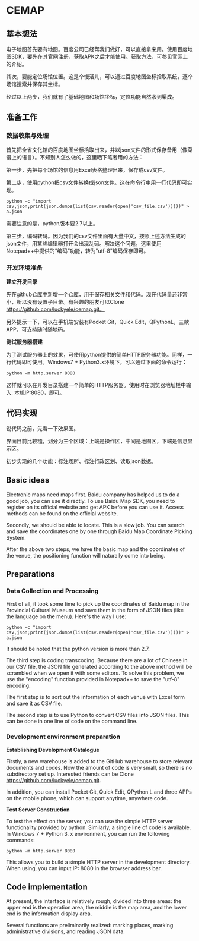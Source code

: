 # CEMAP



## 基本想法

电子地图首先要有地图。百度公司已经帮我们做好，可以直接拿来用。使用百度地图SDK，要先在其官网注册，获取APK之后才能使用。获取方法，可参见官网上的介绍。

其次，要能定位场馆位置。这是个慢活儿，可以通过百度地图坐标拾取系统，逐个场馆搜索并保存其坐标。

经过以上两步，我们就有了基础地图和场馆坐标，定位功能自然水到渠成。

## 准备工作

### 数据收集与处理

首先把全省文化馆的百度地图坐标拾取出来，并以json文件的形式保存备用（像菜谱上的语言）。不知别人怎么做的，这里晒下笔者用的方法：

第一步，先把每个场馆的信息用Excel表格整理出来，保存成csv文件。

第二步，使用python把csv文件转换成json文件。这在命令行中用一行代码即可实现。

`python -c "import csv,json;print(json.dumps(list(csv.reader(open('csv_file.csv')))))" > a.json`

需要注意的是，python版本要2.7以上。

第三步，编码转码。因为我们的csv文件里面有大量中文，按照上述方法生成的json文件，用某些编辑器打开会出现乱码。解决这个问题，这里使用Notepad++中提供的“编码”功能，转为"utf-8"编码保存即可。

### 开发环境准备

**建立开发目录**

先在github仓库中新增一个仓库，用于保存相关文件和代码。现在代码量还非常小，所以没有设置子目录。有兴趣的朋友可以Clone https://github.com/luckyele/cemap.git。

另外提示一下，可以在手机端安装有Pocket Git，Quick Edit，QPythonL，三款APP，可支持随时随地码。

**测试服务器搭建**

为了测试服务器上的效果，可使用python提供的简单HTTP服务器功能。同样，一行代码即可使用。Windows7 + Python3.x环境下，可以通过下面的命令运行：

`python -m http.server 8080`

这样就可以在开发目录搭建一个简单的HTTP服务器。使用时在浏览器地址栏中输入: 本机IP:8080，即可。

## 代码实现

说代码之前，先看一下效果图。

界面目前比较糙，划分为三个区域：上端是操作区，中间是地图区，下端是信息显示区。

初步实现的几个功能：标注场所、标注行政区划、读取json数据。


## Basic ideas

Electronic maps need maps first. Baidu company has helped us to do a good job, you can use it directly. To use Baidu Map SDK, you need to register on its official website and get APK before you can use it. Access methods can be found on the official website.

Secondly, we should be able to locate. This is a slow job. You can search and save the coordinates one by one through Baidu Map Coordinate Picking System.

After the above two steps, we have the basic map and the coordinates of the venue, the positioning function will naturally come into being.


## Preparations

### Data Collection and Processing

First of all, it took some time to pick up the coordinates of Baidu map in the Provincial Cultural Museum and save them in the form of JSON files (like the language on the menu). Here's the way I use:

`python -c "import csv,json;print(json.dumps(list(csv.reader(open('csv_file.csv')))))" > a.json`

It should be noted that the python version is more than 2.7.

The third step is coding transcoding. Because there are a lot of Chinese in our CSV file, the JSON file generated according to the above method will be scrambled when we open it with some editors. To solve this problem, we use the "encoding" function provided in Notepad++ to save the "utf-8" encoding.

The first step is to sort out the information of each venue with Excel form and save it as CSV file.

The second step is to use Python to convert CSV files into JSON files. This can be done in one line of code on the command line.


### Development environment preparation

**Establishing Development Catalogue**

Firstly, a new warehouse is added to the GitHub warehouse to store relevant documents and codes. Now the amount of code is very small, so there is no subdirectory set up. Interested friends can be Clone https://github.com/luckyele/cemap.git.

In addition, you can install Pocket Git, Quick Edit, QPython L and three APPs on the mobile phone, which can support anytime, anywhere code.

**Test Server Construction**

To test the effect on the server, you can use the simple HTTP server functionality provided by python. Similarly, a single line of code is available. In Windows 7 + Python 3. x environment, you can run the following commands:

`python -m http.server 8080`

This allows you to build a simple HTTP server in the development directory. When using, you can input IP: 8080 in the browser address bar.

## Code implementation

At present, the interface is relatively rough, divided into three areas: the upper end is the operation area, the middle is the map area, and the lower end is the information display area.

Several functions are preliminarily realized: marking places, marking administrative divisions, and reading JSON data.
